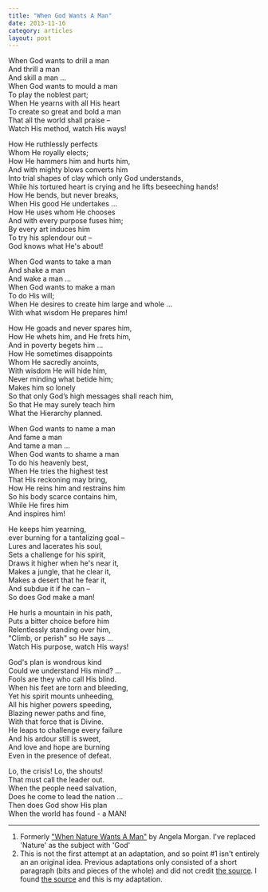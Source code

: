 ```yaml
---
title: "When God Wants A Man"
date: 2013-11-16
category: articles
layout: post
---
```


When God wants to drill a man  
And thrill a man  
And skill a man ...  
When God wants to mould a man  
To play the noblest part;  
When He yearns with all His heart  
To create so great and bold a man  
That all the world shall praise –  
Watch His method, watch His ways!

How He ruthlessly perfects  
Whom He royally elects;  
How He hammers him and hurts him,  
And with mighty blows converts him  
Into trial shapes of clay which only God understands,  
While his tortured heart is crying and he lifts beseeching hands!  
How He bends, but never breaks,  
When His good He undertakes ...  
How He uses whom He chooses  
And with every purpose fuses him;  
By every art induces him  
To try his splendour out –  
God knows what He's about!

When God wants to take a man  
And shake a man  
And wake a man ...  
When God wants to make a man  
To do His will;  
When He desires to create him large and whole ...  
With what wisdom He prepares him!

How He goads and never spares him,  
How He whets him, and He frets him,  
And in poverty begets him ...  
How He sometimes disappoints  
Whom He sacredly anoints,  
With wisdom He will hide him,  
Never minding what betide him;  
Makes him so lonely  
So that only God’s high messages shall reach him,  
So that He may surely teach him  
What the Hierarchy planned.

When God wants to name a man  
And fame a man  
And tame a man ...  
When God wants to shame a man  
To do his heavenly best,  
When He tries the highest test  
That His reckoning may bring,  
How He reins him and restrains him  
So his body scarce contains him,  
While He fires him  
And inspires him!

He keeps him yearning,  
ever burning for a tantalizing goal –  
Lures and lacerates his soul,  
Sets a challenge for his spirit,  
Draws it higher when he's near it,  
Makes a jungle, that he clear it,  
Makes a desert that he fear it,  
And subdue it if he can –  
So does God make a man!

He hurls a mountain in his path,  
Puts a bitter choice before him  
Relentlessly standing over him,  
"Climb, or perish" so He says ...  
Watch His purpose, watch His ways!

God's plan is wondrous kind  
Could we understand His mind? ...  
Fools are they who call His blind.  
When his feet are torn and bleeding,  
Yet his spirit mounts unheeding,  
All his higher powers speeding,  
Blazing newer paths and fine,  
With that force that is Divine.  
He leaps to challenge every failure  
And his ardour still is sweet,  
And love and hope are burning  
Even in the presence of defeat.

Lo, the crisis! Lo, the shouts!  
That must call the leader out.  
When the people need salvation,  
Does he come to lead the nation ...  
Then does God show His plan  
When the world has found - a MAN!

---

1. Formerly ["When Nature Wants A Man"][1] by Angela Morgan. I've replaced
  'Nature' as the subject with 'God'
2. This is not the first attempt at an adaptation, and so point #1 isn't
   entirely an an original idea. Previous adaptations only consisted of a
   short paragraph (bits and pieces of the whole) and did not credit [the
   source][1]. I found [the source][1] and this is my adaptation.

[1]: http://media.radiosai.org/journals/Vol_02/07April01/03_Spiritual_Blossoms/03_Reflections/nature_wants.htm
